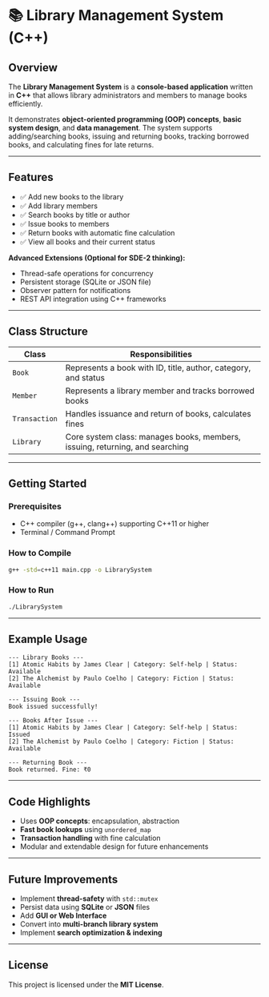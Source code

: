 # 📚 Library Management System (C++)

## Overview

The **Library Management System** is a **console-based application** written in **C++** that allows library administrators and members to manage books efficiently.

It demonstrates **object-oriented programming (OOP) concepts**, **basic system design**, and **data management**. The system supports adding/searching books, issuing and returning books, tracking borrowed books, and calculating fines for late returns.

---

## Features

* ✅ Add new books to the library
* ✅ Add library members
* ✅ Search books by title or author
* ✅ Issue books to members
* ✅ Return books with automatic fine calculation
* ✅ View all books and their current status

**Advanced Extensions (Optional for SDE-2 thinking):**

* Thread-safe operations for concurrency
* Persistent storage (SQLite or JSON file)
* Observer pattern for notifications
* REST API integration using C++ frameworks

---

## Class Structure

| Class         | Responsibilities                                                             |
| ------------- | ---------------------------------------------------------------------------- |
| `Book`        | Represents a book with ID, title, author, category, and status               |
| `Member`      | Represents a library member and tracks borrowed books                        |
| `Transaction` | Handles issuance and return of books, calculates fines                       |
| `Library`     | Core system class: manages books, members, issuing, returning, and searching |

---

## Getting Started

### Prerequisites

* C++ compiler (g++, clang++) supporting C++11 or higher
* Terminal / Command Prompt

### How to Compile

```bash
g++ -std=c++11 main.cpp -o LibrarySystem
```

### How to Run

```bash
./LibrarySystem
```

---

## Example Usage

```
--- Library Books ---
[1] Atomic Habits by James Clear | Category: Self-help | Status: Available
[2] The Alchemist by Paulo Coelho | Category: Fiction | Status: Available

--- Issuing Book ---
Book issued successfully!

--- Books After Issue ---
[1] Atomic Habits by James Clear | Category: Self-help | Status: Issued
[2] The Alchemist by Paulo Coelho | Category: Fiction | Status: Available

--- Returning Book ---
Book returned. Fine: ₹0
```

---

## Code Highlights

* Uses **OOP concepts**: encapsulation, abstraction
* **Fast book lookups** using `unordered_map`
* **Transaction handling** with fine calculation
* Modular and extendable design for future enhancements

---

## Future Improvements

* Implement **thread-safety** with `std::mutex`
* Persist data using **SQLite** or **JSON** files
* Add **GUI or Web Interface**
* Convert into **multi-branch library system**
* Implement **search optimization & indexing**

---

## License

This project is licensed under the **MIT License**.
